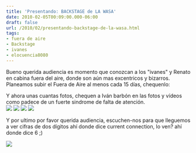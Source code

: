 ```yaml
---
title: 'Presentando: BACKSTAGE de LA WASA'
date: 2010-02-05T00:09:00.000-06:00
draft: false
url: /2010/02/presentando-backstage-de-la-wasa.html
tags: 
- fuera de aire
- Backstage
- ivanes
- elocuencia8080
---
```


Bueno querida audiencia es momento que conozcan a los "ivanes" y Renato en cabina fuera del aire, donde son aún mas excentricos y bizarros. Planeamos subir el Fuera de Aire al menos cada 15 días, chequenlo:  
  
  

  
Y ahora unas cuantas fotos, chequen a Iván barbón en las fotos y vídeos como padece de un fuerte sindrome de falta de atención.  
 [![](http://2.bp.blogspot.com/_u3yiIEx0jI4/S2uou4DtnpI/AAAAAAAAAAM/o1OUjw1uRTs/s320/IMG_0042.JPG)](http://2.bp.blogspot.com/_u3yiIEx0jI4/S2uou4DtnpI/AAAAAAAAAAM/o1OUjw1uRTs/s1600-h/IMG_0042.JPG) [![](http://2.bp.blogspot.com/_u3yiIEx0jI4/S2uowNXsTVI/AAAAAAAAAAk/t0Q6nhI83hM/s320/IMG_0046.JPG)](http://2.bp.blogspot.com/_u3yiIEx0jI4/S2uowNXsTVI/AAAAAAAAAAk/t0Q6nhI83hM/s1600-h/IMG_0046.JPG) [![](http://1.bp.blogspot.com/_u3yiIEx0jI4/S2uovgnlwCI/AAAAAAAAAAc/LdKjsO9pnlw/s320/IMG_0041.JPG)](http://1.bp.blogspot.com/_u3yiIEx0jI4/S2uovgnlwCI/AAAAAAAAAAc/LdKjsO9pnlw/s1600-h/IMG_0041.JPG)[](http://2.bp.blogspot.com/_u3yiIEx0jI4/S2uou4DtnpI/AAAAAAAAAAM/o1OUjw1uRTs/s1600-h/IMG_0042.JPG) [![](http://1.bp.blogspot.com/_u3yiIEx0jI4/S2uovEzbuhI/AAAAAAAAAAU/jvJevX6Ls-I/s320/IMG_0044.JPG)](http://1.bp.blogspot.com/_u3yiIEx0jI4/S2uovEzbuhI/AAAAAAAAAAU/jvJevX6Ls-I/s1600-h/IMG_0044.JPG)  
  
Y por ultimo por favor querida audiencia, escuchen-nos para que lleguemos a ver cifras de dos dígitos ahí donde dice current connection, lo ven? ahí donde dice 6 ;)  
  

[![](http://1.bp.blogspot.com/_u3yiIEx0jI4/S2uoweSub6I/AAAAAAAAAAs/p_vW-kfLT3g/s320/IMG_0045.jpg)](http://1.bp.blogspot.com/_u3yiIEx0jI4/S2uoweSub6I/AAAAAAAAAAs/p_vW-kfLT3g/s1600-h/IMG_0045.jpg)